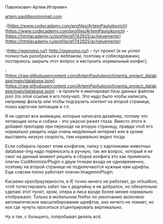 Павлюкович Артем Игоревич

artem.pavl@protonmail.com

-[https://www.codecademy.com/profiles/ArtemPavluikovich] (https://www.codecademy.com/profiles/ArtemPavluikovich)
-[https://htmlacademy.ru/profile/id1742925/achievements] (https://htmlacademy.ru/profile/id1742925/achievements)

-[http://ggpromo.ru/] (http://ggpromo.ru/) - тут проект (я не успел полностью разобраться с вебпаком, 
поэтому к собеседованию, постараюсь закрыть этот вопрос и настроить нормальный конфиг);

-[https://raw.githubusercontent.com/ArtemPavliukovich/senla_project_database/main/database.json]
(https://raw.githubusercontent.com/ArtemPavliukovich/senla_project_database/main/database.json) - в проекте я
имитировал базу данных файлом json (по этой ссылке я его получал). Это надо было чтобы написать, например
фильтр или чтобы подгрузить контент на второй странице, показ карточек питомцев и т.п.

Я не сделал все анимации, которые написала дизайнер, потому что летающие коты и собаки - это ужасно режет глаза.
Вместо этого я добавил прелодер при переходе на вторую страницу, правда чтоб его нормально увидеть надо очень 
медленный интернет или в хроме выставить низкую скорость, там нормально видно тогда.

Если собирать проект этим конфигом, папку с картинками животных database-img надо переносить в ручную, так же
вопрос, который я не смог на данный момент решить в сборке конфига это как применить плагин CssMinimizerPlugin
к двум точкам входа не одновременно, поэтому на второй странице не подключаются нужные нам шрифты. Еще совсем 
плохо работает плагин ImageminPlugin. 

Касаемо кросбраузерности, в IE точно ничего не работает, до virtualbox, чтоб потестировать safari так к дедлайну
и не добрался, но обязательно сделаю этот пункт, хром, опера и лиса вроде более менее нормально отображают.
Только в мобильном firefox по умолчанию включено автоматическое масштабирование шрифтов, оно ничего не ломает, но 
кое где чучуть проситься отцентрировать вертикально.

Ну а так, с большего, попробывал делать всё.